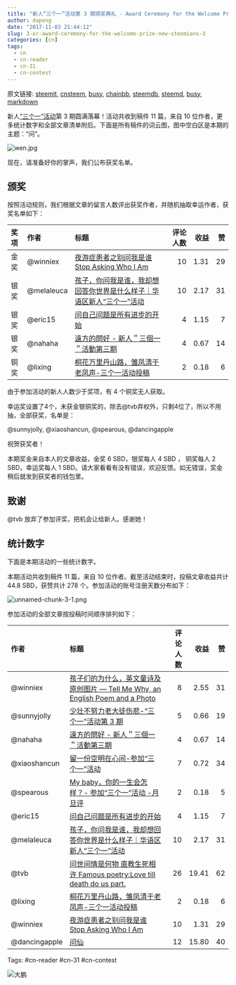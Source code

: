 ```yaml
---
title: "新人“三个一”活动第 3 期颁奖典礼 - Award Ceremony for the Welcome Prize New Steemians 3"
author: dapeng
date: "2017-11-03 21:44:12"
slug: 3-or-award-ceremony-for-the-welcome-prize-new-steemians-3
categories: [cn]
tags: 
  - cn
  - cn-reader
  - cn-31
  - cn-contest
---
```


原文链接: [steemit](https://steemit.com/cn/@dapeng/3-or-award-ceremony-for-the-welcome-prize-new-steemians-3), [cnsteem](https://cnsteem.com/cn/@dapeng/3-or-award-ceremony-for-the-welcome-prize-new-steemians-3), [busy](https://busy.org/cn/@dapeng/3-or-award-ceremony-for-the-welcome-prize-new-steemians-3), [chainbb](https://chainbb.com/cn/@dapeng/3-or-award-ceremony-for-the-welcome-prize-new-steemians-3), [steemdb](https://steemdb.com/cn/@dapeng/3-or-award-ceremony-for-the-welcome-prize-new-steemians-3), [steemd](https://steemd.com/cn/@dapeng/3-or-award-ceremony-for-the-welcome-prize-new-steemians-3), [busy](https://busy.org/cn/@dapeng/3-or-award-ceremony-for-the-welcome-prize-new-steemians-3), [markdown](https://raw.githubusercontent.com/pzhaonet/steem_mirror/master/content/post/3-or-award-ceremony-for-the-welcome-prize-new-steemians-3.md)

新人[“三个一”活动](https://steemit.com/cn/@dapeng/welcome-prize-for-new-steemians)第 3 期圆满落幕！活动共收到稿件 11 篇，来自 10 位作者，更多统计数字和全部文章清单附后。下面是所有稿件的词云图，图中空白区是本期的主题：“问”。

![wen.jpg](https://steemitimages.com/DQmNTHHU1bnvnsZx6tyBwuvdSABVC1BGUWTBtq1nMNh7nBY/wen.jpg)

现在，请准备好你的掌声，我们公布获奖名单。

## 颁奖

按照活动规则，我们根据文章的留言人数评出获奖作者，并随机抽取幸运作者，获奖名单如下：

| 奖项   | 作者         | 标题                                       | 评论人数 |   收益 |    赞 |
| :--- | :--------- | :--------------------------------------- | ---: | ---: | ---: |
| 金奖   | @winniex   | [夜游症患者之别问我是谁 Stop Asking Who I Am](https://steemit.com/cn/@winniex/stop-asking-who-i-am) |   10 | 1.31 |   29 |
| 银奖   | @melaleuca | [孩子，你问我是谁，我却想回答你世界是什么样子｜华语区新人“三个一”活动](https://steemit.com/cn/@melaleuca/world) |   10 | 2.17 |   31 |
| 银奖   | @eric15    | [问自己问题是所有进步的开始](https://steemit.com/cn/@eric15/-2017111t214844853z) |    4 | 1.15 |    7 |
| 银奖   | @nahaha    | [遠方的問好 - 新人＂三個一＂活動第三期](https://steemit.com/cn/@nahaha/3wgnqg-or) |    4 | 0.67 |   14 |
| 铜奖   | @lixing    | [桐花万里丹山路，雏凤清于老凤声-三个一活动投稿](https://steemit.com/cn/@lixing/4csyer) |    2 | 0.18 |    6 |


由于参加活动的新人人数少于奖项，有 4 个铜奖无人获取。

幸运奖设置了4个，未获金银铜奖的，除去@tvb弃权外，只剩4位了，所以不用抽，全部获奖，名单是：

@sunnyjolly, @xiaoshancun, @spearous, @dancingapple

祝贺获奖者！

本期奖金来自本人的文章收益，金奖 6 SBD，银奖每人 4 SBD ， 铜奖每人 2 SBD，幸运奖每人 1 SBD。请大家看看有没有错误，欢迎反馈。如无错误，奖金稍后就发到获奖者的钱包里。

## 致谢

@tvb 放弃了参加评奖，把机会让给新人。感谢她！


## 统计数字

下面是本期活动的一些统计数字。

本期活动共收到稿件 11 篇，来自 10 位作者。截至活动结束时，投稿文章收益共计 44.8 SBD，获赞共计 278 个。参加活动的账号注册天数分布如下：

![unnamed-chunk-3-1.png](https://steemitimages.com/DQmWDJ7ctn3CcdY2cGVHfeyEPxyVsjLLVZc2a7zBX9BgvCL/unnamed-chunk-3-1.png)

参加活动的全部文章按投稿时间顺序排列如下：

| 作者            | 标题                                       | 评论人数 |    收益 |    赞 |
| :------------ | :--------------------------------------- | ---: | ----: | ---: |
| @winniex      | [孩子们的为什么，英文童诗及原创图片 — Tell Me Why, an English Poem and a Photo](https://steemit.com/cn/@winniex/tell-me-why-an-english-poem-and-a-photo) |    8 |  2.55 |   31 |
| @sunnyjolly   | [少壮不努力老大徒伤悲-“三个一”活动第 3 期](https://steemit.com/cn/@sunnyjolly/or-3) |    5 |  0.66 |   19 |
| @nahaha       | [遠方的問好 - 新人＂三個一＂活動第三期](https://steemit.com/cn/@nahaha/3wgnqg-or) |    4 |  0.67 |   14 |
| @xiaoshancun  | [留一份空明在心间-参加“三个一”活动](https://steemit.com/cn/@xiaoshancun/2qkath-or) |    7 |  0.72 |   34 |
| @spearous     | [My baby，你的一生会怎样？- 参加“三个一”活动 -月旦评](https://steemit.com/cn/@spearous/my-baby) |    2 |  0.18 |    5 |
| @eric15       | [问自己问题是所有进步的开始](https://steemit.com/cn/@eric15/-2017111t214844853z) |    4 |  1.15 |    7 |
| @melaleuca    | [孩子，你问我是谁，我却想回答你世界是什么样子｜华语区新人“三个一”活动](https://steemit.com/cn/@melaleuca/world) |   10 |  2.17 |   31 |
| @tvb          | [问世间情是何物 直教生死相许 Famous poetry:Love till death do us part.](https://steemit.com/cn/@tvb/love-till-death-do-us-part) |   26 | 19.41 |   62 |
| @lixing       | [桐花万里丹山路，雏凤清于老凤声-三个一活动投稿](https://steemit.com/cn/@lixing/4csyer) |    2 |  0.18 |    6 |
| @winniex      | [夜游症患者之别问我是谁 Stop Asking Who I Am](https://steemit.com/cn/@winniex/stop-asking-who-i-am) |   10 |  1.31 |   29 |
| @dancingapple | [问仙](https://steemit.com/cn/@dancingapple/3egizb) |   12 | 15.80 |   40 |



Tags: #cn-reader #cn-31 #cn-contest

![大鹏](https://steemitimages.com/DQmeYUwQ7Juorgd79o6D5E34BnUYxwfmLxYH4cApgPRhRf6/end2.jpg)
